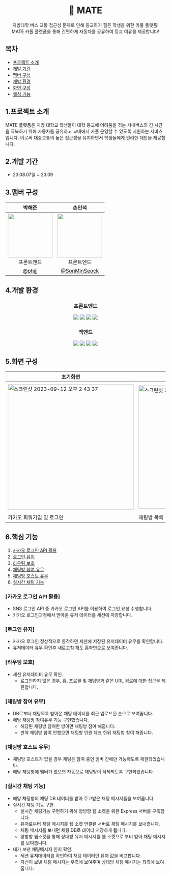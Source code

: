 <div align="center">
  <h1>🚙 MATE</h1>
  <p >
    지방대학 버스 교통 접근성 문제로 인해 등교하기 힘든 학생을 위한 카풀 플랫폼!<br/>
    MATE 카풀 플랫폼을 통해 간편하게 자동차를 공유하여 등교 여유를 제공합니다!
  </p>
</div>

## 목차
  - [프로젝트 소개](#프로젝트-소개) 
  - [개발 기간](#개발-기간)
  - [맴버 구성](#맴버-구성)
  - [개발 환경](#개발-환경)  
  - [화면 구성](#화면-구성)
  - [핵심 기능](#핵심-기능)

## 1.프로젝트 소개
<p>MATE 플랫폼은 지방 대학교 학생들이 대학 등교에 어려움을 겪는 시내버스의 긴 시간을 극복하기 위해 자동차를 공유하고 교내에서 카풀 운영할 수 있도록 지원하는 서비스입니다. 이로써 대중교통의 높은 접근성을 유지하면서 학생들에게 편리한 대안을 제공합니다.</p>


## 2.개발 기간
- 23.08.07일 ~ 23.09

## 3.맴버 구성
|박해준|손민석|
|:------:|:------:|
|<img src="https://avatars.githubusercontent.com/u/102671646?v=4" width=140 height=140 /><br/>프론트엔드<br/>|<img src="https://github.com/phjjj/mate/assets/44064257/8092aa37-a306-45ad-93d2-78463030d1cb" width=140 height=140 /><br/>프론트엔드<br/>|
|[@phjjj](https://github.com/SonMinSeock)|[@SonMinSeock](https://github.com/SonMinSeock)|
## 4.개발 환경
<div align="center">
  <h3>프론트엔드</h3>
  <img src="https://camo.githubusercontent.com/f06b864d6c0e18e9b65f51256d82d82457710650a556be1bd6febd6cde6d4ac9/68747470733a2f2f696d672e736869656c64732e696f2f62616467652f547970657363726970742d3030376163633f7374796c653d666f722d7468652d6261646765266c6162656c436f6c6f723d626c61636b266c6f676f3d74797065736372697074266c6f676f436f6c6f723d303037616363" />
  <img src="https://img.shields.io/badge/react-61DAFB?style=for-the-badge&logo=react&logoColor=black">
  <img src="https://img.shields.io/badge/javascript-F7DF1E?style=for-the-badge&logo=javascript&logoColor=black">
  <img src="https://img.shields.io/badge/css-1572B6?style=for-the-badge&logo=css3&logoColor=white">
  <h3>백엔드</h3>
  <img src="https://img.shields.io/badge/next.js-000000?style=for-the-badge&logo=Next.js&logoColor=white">
  <img src="https://img.shields.io/badge/node.js-339933?style=for-the-badge&logo=Node.js&logoColor=white">
  <img src="https://img.shields.io/badge/express-000000?style=for-the-badge&logo=express&logoColor=white">
  <img src="https://img.shields.io/badge/mongoDB-47A248?style=for-the-badge&logo=MongoDB&logoColor=white">
</div>

## 5.화면 구성
 |초기화면|홈|채팅방생성|채팅방|프로필|
  |---|---|---|---|---|
  |<img width="395" alt="스크린샷 2023-09-12 오후 2 43 37" src="https://github.com/phjjj/mate/assets/44064257/b58db10f-628d-4bbb-acb1-566ea077e4b3">|<img width="387" alt="스크린샷 2023-09-12 오후 2 35 12" src="https://github.com/phjjj/mate/assets/44064257/c337f5b4-675e-4b22-93eb-6bcd1e44c379">|<img width="405" alt="스크린샷 2023-09-12 오후 2 34 59" src="https://github.com/phjjj/mate/assets/44064257/ad63a105-8ee0-4999-91a6-0633ad670d5b">|<img width="378" alt="스크린샷 2023-09-12 오후 2 35 56" src="https://github.com/phjjj/mate/assets/44064257/e5019d2f-6adf-4fb0-bf13-56575e635abb">|<img width="381" alt="스크린샷 2023-09-12 오후 2 36 18" src="https://github.com/phjjj/mate/assets/44064257/101e89d6-90c5-4ad3-9654-02a927f05c35">|
  |카카오 회워가입 및 로그인|채팅방 목록|채팅방 생성폼 작성|해당 카풀 채팅방|프로필 정보|

## 6.핵심 기능

1. [카카오 로그인 API 활용](#카카오-로그인-API-활용) 
2. [로그인 유지](#로그인-유지)
3. [라우팅 보호](#라우팅-보호)
4. [채팅방 참여 유무](#채팅방-참여-유무)
5. [채팅방 호스트 유무](#채팅방-호스트-유무)
6. [실시간 채팅 기능](#실시간-채팅-기능)
   
### [카카오 로그인 API 활용]
  - SNS 로그인 API 중 카카오 로그인 API를 이용하여 로그인 요청 수행합니다.
  - 카카오 로그인과정에서 받아온 유저 데이터를 세션에 저장합니다.
### [로그인 유지]
  - 카카오 로그인 정상적으로 동작하면 세션에 저장된 유저데이터 유무를 확인합니다.
  - 유저데이터 유무 확인후 새로고침 해도 홈화면으로 보여줍니다.
### [라우팅 보호]
  - 세션 유저데이터 유무 확인.
    - 로그인하지 않은 경우, 홈, 프로필 및 채팅방과 같은 URL 경로에 대한 접근을 제한합니다.
### [채팅방 참여 유무]
  - DB로부터 채팅목록 받아온 채팅 데이터를 최근 업로드된 순으로 보여줍니다.
  - 해당 채팅방 참여유무 기능 구현했습니다.
    - 해당된 채팅방 참여한 방이면 채팅방 참여 해줍니다.
    - 만약 채팅방 참여 안했으면 채팅방 인원 체크 한뒤 채팅방 참여 해줍니다.
### [채팅방 호스트 유무]
  - 채팅방 호스트가 없을 경우 채팅은 참여 중인 멤버 간에만 가능하도록 제한되었습니다.
  - 해당 채팅방에 멤버가 없으면 자동으로 채팅방이 삭제되도록 구현되었습니다.
### [실시간 채팅 기능]
  - 해당 채팅방의 채팅 DB 데이터를 받아 주고받은 채팅 메시지들을 보여줍니다.
  - 실시간 채팅 기능 구현.
    - 실시간 채팅기능 구현하기 위해 양방향 웹 소켓을 위한 Express 서버를 구축합니다.
    - 유저로부터 채팅 메시지를 웹 소켓 연결된 서버로 채팅 메시지를 보내줍니다.
    - 채팅 메시지를 보내면 채팅 DB로 데이터 저장하게 됩니다.
    - 양방향 웹소켓을 통해 상대방 유저 메시지를 웹 소켓으로 부터 받아 채팅 메시지를 보여줍니다.
  - 내가 보낸 채팅메시지 인지 확인.
    - 세션 유저데이터를 확인하여 채팅 데이터인 유저 값을 비교합니다.
    - 자신이 보낸 채팅 메시지는 우측에 보여주며 상대방 채팅 메시지는 좌측에 보여줍니다.
